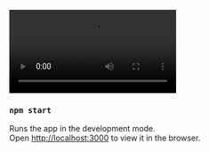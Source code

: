 <video src="screenshots/corona viedo.mkv" autoplay></video>

### `npm start`

Runs the app in the development mode.\
Open [http://localhost:3000](http://localhost:3000) to view it in the browser.
